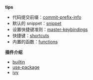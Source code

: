 

**tips**

- 代码提交前缀：[commit-prefix-info](./commit-prefix-info.md)
- 默认的 snippet：[snippet](./default-snippet.md)
- 设置快捷键准则：[master-keybindings](./master-keybindings.md)
- 快捷键：[shortcuts](./shortcuts.md)
- 内置的函数：[functions](./functions.md)



**插件介绍**

- [builtin](./builtin-modes.md)
- [use-package](./use-package-keywords.md)
- [ivy](./ivy.md)
